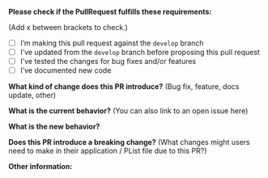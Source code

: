 **Please check if the PullRequest fulfills these requirements:**

(Add x between brackets to check.)

- [ ] I’m making this pull request against the `develop` branch
- [ ] I’ve updated from the `develop` branch before proposing this pull request
- [ ] I’ve tested the changes for bug fixes and/or features
- [ ] I’ve documented new code

**What kind of change does this PR introduce?** (Bug fix, feature, docs update, other)



**What is the current behavior?** (You can also link to an open issue here)



**What is the new behavior?**



**Does this PR introduce a breaking change?** (What changes might users need to make in their application / PList file due to this PR?)



**Other information:**
